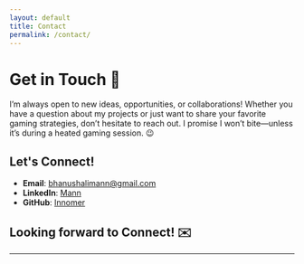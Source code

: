 ```yaml
---
layout: default
title: Contact
permalink: /contact/
---
```

# Get in Touch 🚀

I’m always open to new ideas, opportunities, or collaborations! Whether you have a question about my projects or just want to share your favorite gaming strategies, don’t hesitate to reach out. I promise I won’t bite—unless it’s during a heated gaming session. 😉

## Let's Connect!

- **Email**: [bhanushalimann@gmail.com](mailto:bhanushalimann@gmail.com)
- **LinkedIn**: [Mann](https://linkedin.com/in/innomer)
- **GitHub**: [Innomer](https://github.com/Innomer)

## Looking forward to Connect! ✉️

---




